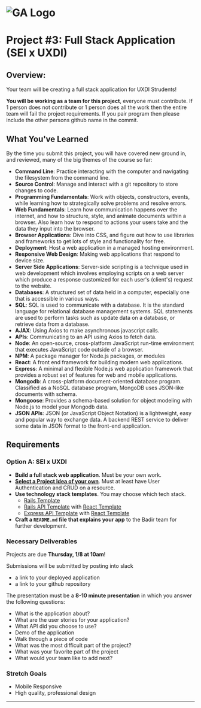 # ![GA Logo](https://ga-dash.s3.amazonaws.com/production/assets/logo-9f88ae6c9c3871690e33280fcf557f33.png) 

# Project #3: Full Stack Application (SEI x UXDI)

## Overview:

Your team will be creating a full stack application for UXDI Strudents!

**You will be working as a team for this project**, everyone must contribute.  If 1 person does not contribute or 1 person does all the work then the entire team will fail the project requirements.  If you pair program then please include the other persons github name in the commit.

## What You've Learned

By the time you submit this project, you will have covered new ground in, and reviewed, many of the big themes of the course so far:

- **Command Line**: Practice interacting with the computer and navigating the filesystem from the command line.
- **Source Control**: Manage and interact with a git repository to store changes to code.
- **Programming Fundamentals**: Work with objects, constructors, events, while learning how to strategically solve problems and resolve errors.
- **Web Fundamentals**: Learn how communication happens over the internet, and how to structure, style, and animate documents within a browser. Also learn how to respond to actions your users take and the data they input into the browser.
- **Browser Applications**: Dive into CSS, and figure out how to use libraries and frameworks to get lots of style and functionality for free.
- **Deployment**: Host a web application in a managed hosting environment.
- **Responsive Web Design**: Making web applications that respond to device size.
- **Server Side Applications**: Server-side scripting is a technique used in web development which involves employing scripts on a web server which produce a response customized for each user's (client's) request to the website.
- **Databases**: A structured set of data held in a computer, especially one that is accessible in various ways.
- **SQL**: SQL is used to communicate with a database. It is the standard language for relational database management systems. SQL statements are used to perform tasks such as update data on a database, or retrieve data from a database.
- **AJAX**: Using Axios to make asynchronous javascript calls.
- **APIs**: Communicating to an API using Axios to fetch data.
- **Node**: An open-source, cross-platform JavaScript run-time environment that executes JavaScript code outside of a browser.
- **NPM**: A package manager for Node.js packages, or modules 
- **React**: A front end framework for building modern web applications.
- **Express**: A minimal and flexible Node.js web application framework that provides a robust set of features for web and mobile applications.
- **Mongodb**: A cross-platform document-oriented database program. Classified as a NoSQL database program, MongoDB uses JSON-like documents with schema.
- **Mongoose**: Provides a schema-based solution for object modeling with Node.js to model your Mongodb data.
- **JSON APIs**: JSON (or JavaScript Object Notation) is a lightweight, easy and popular way to exchange data. A backend REST service to deliver some data in JSON format to the front-end application.

## Requirements

### Option A: SEI x UXDI

- **Build a full stack web application**.  Must be your own work.
- **[Select a Project Idea of your own](badir-projects.md)**.  Must at least have User Authentication and CRUD on a resource.
- **Use technology stack templates**.  You may choose which tech stack.
  - [Rails Template](https://github.com/wdi-red-coral/rails-template)
  - [Rails API Template](https://github.com/wdi-red-coral/rails-api-template) with [React Template](https://github.com/wdi-red-coral/react-template)
  - [Express API Template](https://github.com/wdi-red-coral/express-api-template) with [React Template](https://github.com/wdi-red-coral/react-template)
- **Craft a `README.md` file that explains your app** to the Badir team for further development.

### Necessary Deliverables

Projects are due **Thursday, 1/8 at 10am**!  

Submissions will be submitted by posting into slack
- a link to your deployed application 
- a link to your github repository

The presentation must be a **8-10 minute presentation** in which you answer the following questions:
  - What is the application about?
  - What are the user stories for your application?
  - What API did you choose to use?
  - Demo of the application
  - Walk through a piece of code
  - What was the most difficult part of the project?
  - What was your favorite part of the project
  - What would your team like to add next?
  
### Stretch Goals

- Mobile Responsive
- High quality, professional design

---
  

